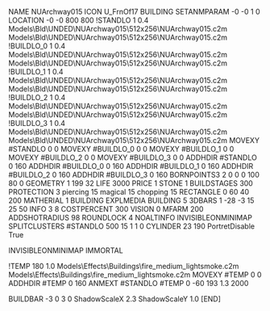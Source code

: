 NAME NUArchway015
ICON U_FrnOf17
BUILDING
SETANMPARAM -0 -0 1 0
LOCATION -0 -0 800 800
!STANDLO      1 0.4 Models\Bld\UNDED\NUArchway015\512x256\NUArchway015.c2m Models\Bld\UNDED\NUArchway015\512x256\NUArchway015.c2m 
!BUILDLO_0    1 0.4 Models\Bld\UNDED\NUArchway015\512x256\NUArchway015.c2m Models\Bld\UNDED\NUArchway015\512x256\NUArchway015.c2m 
!BUILDLO_1    1 0.4 Models\Bld\UNDED\NUArchway015\512x256\NUArchway015.c2m Models\Bld\UNDED\NUArchway015\512x256\NUArchway015.c2m 
!BUILDLO_2    1 0.4 Models\Bld\UNDED\NUArchway015\512x256\NUArchway015.c2m Models\Bld\UNDED\NUArchway015\512x256\NUArchway015.c2m 
!BUILDLO_3    1 0.4 Models\Bld\UNDED\NUArchway015\512x256\NUArchway015.c2m Models\Bld\UNDED\NUArchway015\512x256\NUArchway015.c2m 
MOVEXY #STANDLO    0 0
MOVEXY #BUILDLO_0  0 0
MOVEXY #BUILDLO_1  0 0
MOVEXY #BUILDLO_2  0 0
MOVEXY #BUILDLO_3  0 0
ADDHDIR #STANDLO 0 160
ADDHDIR #BUILDLO_0 0 160
ADDHDIR #BUILDLO_1 0 160
ADDHDIR #BUILDLO_2 0 160
ADDHDIR #BUILDLO_3 0 160
BORNPOINTS3 2 0 0 0 100 80 0
GEOMETRY 1 199 32
LIFE     3000
PRICE 1 STONE 1
BUILDSTAGES 300
PROTECTION 3 piercing 15 magical 15 chopping 15
RECTANGLE    0 60 40 200
MATHERIAL 1 BUILDING
EXPLMEDIA BUILDING 5
3DBARS 1 -28 -3 15 25 50
INFO 3 8
COSTPERCENT 300
VISION 0
MFARM 200
ADDSHOTRADIUS 98
ROUNDLOCK 4
NOALTINFO
INVISIBLEONMINIMAP
SPLITCLUSTERS #STANDLO 500 15 1 1 0
CYLINDER 23 190
PortretDisable True

INVISIBLEONMINIMAP
IMMORTAL

!TEMP 180 1.0 Models\Effects\Buildings\fire_medium_lightsmoke.c2m Models\Effects\Buildings\fire_medium_lightsmoke.c2m
MOVEXY  #TEMP 0 0
ADDHDIR #TEMP 0 160
ANMEXT #STANDLO #TEMP 0 -60 193 1.3 2000

BUILDBAR -3 0 3 0
ShadowScaleX 2.3
ShadowScaleY 1.0
[END]
